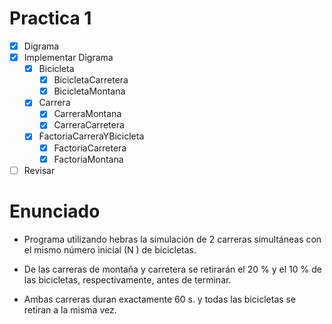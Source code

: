 # Practica 1
- [x] Digrama
- [x] Implementar Digrama
    - [x] Bicicleta
        - [x] BicicletaCarretera
        - [x] BicicletaMontana
    - [x] Carrera
        - [x] CarreraMontana
        - [x] CarreraCarretera
    - [x] FactoriaCarreraYBicicleta
        - [x] FactoriaCarretera
        - [x] FactoriaMontana
- [ ] Revisar 

# Enunciado

- Programa utilizando hebras la simulación de 2 carreras simultáneas con el mismo número inicial (N ) de bicicletas. 

- De las carreras de montaña y carretera se retirarán el 20 % y el 10 % de las bicicletas, respectivamente, antes de terminar. 

- Ambas carreras duran exactamente 60 s. y todas las bicicletas se retiran a la misma vez.
